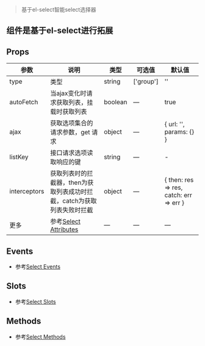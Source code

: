 > 基于el-select智能select选择器

<script>
import BaseUse from './base.md'
import AjaxUse from './ajax.md'


export default {
    components: {
       BaseUse,
       AjaxUse
    }
}
</script>

<base-use></base-use>
<ajax-use></ajax-use>

## 组件是基于el-select进行拓展

## Props
| 参数 | 说明 | 类型 | 可选值 | 默认值 |
| - | - | - | - | - |
| type  | 类型 | string | ['group'] | '' |
| autoFetch | 当ajax变化时请求获取列表，挂载时获取列表 | boolean | — | true |
| ajax | 获取选项集合的请求参数，get 请求 | object | — | { url: '', params: {} }   |
| listKey | 接口请求选项读取响应的键 | string | — | - |
| interceptors | 获取列表时的拦截器，then为获取列表成功时拦截，catch为获取列表失败时拦截 | object | — | { then: res => res, catch: err => err } |
| 更多 | 参考[Select Attributes](https://element.eleme.cn/#/zh-CN/component/select#select-attributes) | — | — | — |

## Events
- 参考[Select Events](https://element.eleme.cn/#/zh-CN/component/select#select-events) 
##  Slots
- 参考[Select Slots](https://element.eleme.cn/#/zh-CN/component/select#select-slots) 
## Methods
- 参考[Select Methods](https://element.eleme.cn/#/zh-CN/component/select#methods) 